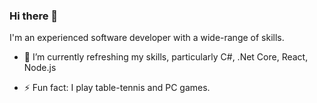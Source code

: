 ### Hi there 👋
I'm an experienced software developer with a wide-range of skills.
- 🌱 I’m currently refreshing my skills, particularly C#, .Net Core, React, Node.js

- ⚡ Fun fact: I play table-tennis and PC games.
